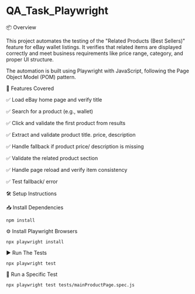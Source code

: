 # QA_Task_Playwright

📦 Overview

This project automates the testing of the "Related Products (Best Sellers)" feature for eBay wallet listings. It verifies that related items are displayed correctly and meet business requirements like price range, category, and proper UI structure.

The automation is built using Playwright with JavaScript, following the Page Object Model (POM) pattern.

📌 Features Covered

✅ Load eBay home page and verify title  

✅ Search for a product (e.g., wallet)  

✅ Click and validate the first product from results  

✅ Extract and validate product title. price, description  

✅ Handle fallback if product price/ description is missing  

✅ Validate the related product section  

✅ Handle page reload and verify item consistency  

✅ Test fallback/ error  


🛠️ Setup Instructions

📥 Install Dependencies  
```
npm install

```
⚙️ Install Playwright Browsers  
```
npx playwright install

```
▶️ Run The Tests  
```
npx playwright test

```
🧪 Run a Specific Test  
```
npx playwright test tests/mainProductPage.spec.js

```
